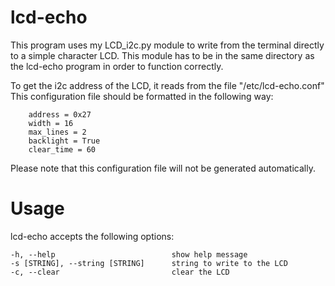 # lcd-echo

This program uses my LCD_i2c.py module to write from the terminal directly
to a simple character LCD.
This module has to be in the same directory as the lcd-echo program in order to
function correctly.

To get the i2c address of the LCD, it reads from the file "/etc/lcd-echo.conf"
This configuration file should be formatted in the following way:
```
    address = 0x27
    width = 16
    max_lines = 2
    backlight = True
    clear_time = 60
```
Please note that this configuration file will not be generated automatically.

# Usage

lcd-echo accepts the following options:

```
-h, --help                          show help message
-s [STRING], --string [STRING]      string to write to the LCD
-c, --clear                         clear the LCD
```
